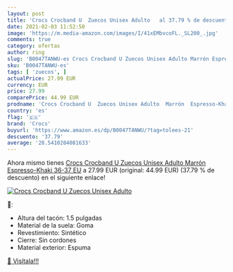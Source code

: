 ```yaml
---
layout: post
title: 'Crocs Crocband U  Zuecos Unisex Adulto   al 37.79 % de descuento'
date: 2021-02-03 11:52:50
image: 'https://m.media-amazon.com/images/I/41xEMbvcoFL._SL200_.jpg'
comments: true
category: ofertas
author: ring
slug: 'B0047TANWU-es Crocs Crocband U Zuecos Unisex Adulto Marrón Espresso-...'
sku: 'B0047TANWU-es'
tags: [ 'zuecos', ]
actualPrice: 27.99 EUR
currency: EUR
price: 27.99
comparePrice: 44.99 EUR
prodname: 'Crocs Crocband U  Zuecos Unisex Adulto  Marrón  Espresso-Khaki   36-37 EU'
country: 'es'
flag: '🇪🇸'
brand: 'Crocs'
buyurl: 'https://www.amazon.es/dp/B0047TANWU/?tag=tolees-21'
descuento: '37.79'
average: '28.5410204081633'
---
```


Ahora mismo tienes [Crocs Crocband U  Zuecos Unisex Adulto  Marrón  Espresso-Khaki   36-37 EU](https://www.amazon.es/dp/B0047TANWU/?tag=tolees-21) a 27.99 EUR (original: 44.99 EUR) (37.79 %  de descuento) en el siguiente enlace!

[![Crocs Crocband U  Zuecos Unisex Adulto  ](https://m.media-amazon.com/images/I/41xEMbvcoFL._SL200_.jpg)](https://www.amazon.es/dp/B0047TANWU/?tag=tolees-21)

🔎:

- Altura del tacón: 1.5 pulgadas
- Material de la suela: Goma
- Revestimiento: Sintético
- Cierre: Sin cordones
- Material exterior: Espuma

[🛒 Visítala!!!](https://www.amazon.es/dp/B0047TANWU/?tag=tolees-21)
